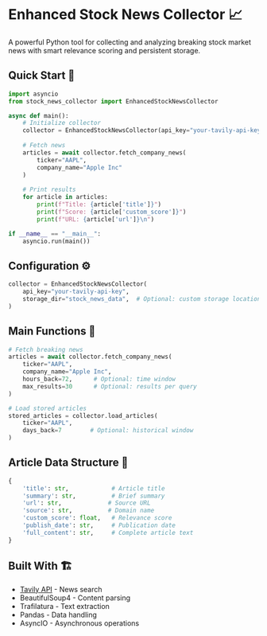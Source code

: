 # Enhanced Stock News Collector 📈

A powerful Python tool for collecting and analyzing breaking stock market news with smart relevance scoring and persistent storage.

## Quick Start 🚀

```python
import asyncio
from stock_news_collector import EnhancedStockNewsCollector

async def main():
    # Initialize collector
    collector = EnhancedStockNewsCollector(api_key="your-tavily-api-key")
    
    # Fetch news
    articles = await collector.fetch_company_news(
        ticker="AAPL",
        company_name="Apple Inc"
    )
    
    # Print results
    for article in articles:
        print(f"Title: {article['title']}")
        print(f"Score: {article['custom_score']}")
        print(f"URL: {article['url']}\n")

if __name__ == "__main__":
    asyncio.run(main())
```

## Configuration ⚙️

```python
collector = EnhancedStockNewsCollector(
    api_key="your-tavily-api-key",
    storage_dir="stock_news_data",  # Optional: custom storage location
)
```

## Main Functions 🔧

```python
# Fetch breaking news
articles = await collector.fetch_company_news(
    ticker="AAPL",
    company_name="Apple Inc",
    hours_back=72,      # Optional: time window
    max_results=30      # Optional: results per query
)

# Load stored articles
stored_articles = collector.load_articles(
    ticker="AAPL",
    days_back=7        # Optional: historical window
)
```

## Article Data Structure 📝

```python
{
    'title': str,            # Article title
    'summary': str,          # Brief summary
    'url': str,             # Source URL
    'source': str,          # Domain name
    'custom_score': float,   # Relevance score
    'publish_date': str,     # Publication date
    'full_content': str,     # Complete article text
}
```

## Built With 🏗️

- [Tavily API](https://tavily.com/) - News search
- BeautifulSoup4 - Content parsing
- Trafilatura - Text extraction
- Pandas - Data handling
- AsyncIO - Asynchronous operations

